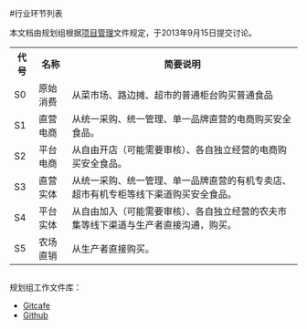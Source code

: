 #行业环节列表

本文档由规划组根据[项目管理](https://github.com/ITCoops/food/blob/master/%E9%A1%B9%E7%9B%AE%E7%AE%A1%E7%90%86.md "项目管理")文件规定，于2013年9月15日提交讨论。


<table>
<tr><th>代号</th><th>名称</th><th>简要说明</th></tr>
<tr><td>S0</td><td>原始消费</td><td>从菜市场、路边摊、超市的普通柜台购买普通食品</td></tr>
<tr><td>S1</td><td>直营电商</td><td>从统一采购、统一管理、单一品牌直营的电商购买安全食品。</td></tr>
<tr><td>S2</td><td>平台电商</td><td>从自由开店（可能需要审核）、各自独立经营的电商购买安全食品。</td></tr>
<tr><td>S3</td><td>直营实体</td><td>从统一采购、统一管理、单一品牌直营的有机专卖店、超市有机专柜等线下渠道购买安全食品。</td></tr>
<tr><td>S4</td><td>平台实体</td><td>从自由加入（可能需要审核）、各自独立经营的农夫市集等线下渠道与生产者直接沟通，购买。</td></tr>
<tr><td>S5</td><td>农场直销</td><td>从生产者直接购买。</td></tr>
</table>






##
规划组工作文件库：  

- [Gitcafe](https://gitcafe.com/ITCoops/Food.Doc/tree/master/Layout "Gitcafe")
- [Github](https://github.com/mistyworm/Food.Doc/tree/master/Layout "Github")